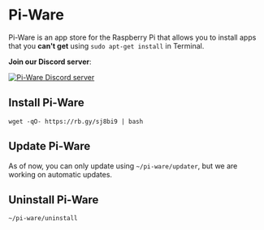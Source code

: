# Pi-Ware
Pi-Ware is an app store for the Raspberry Pi that allows you to install apps that you **can't get** using `sudo apt-get install` in Terminal.

**Join our Discord server**:

[![Pi-Ware Discord server](https://img.shields.io/discord/840124418528378881?color=7289da&label=Discord%20Server&logo=discord&style=flat-square)](https://discord.gg/BU8F6D8X6s)

## Install Pi-Ware
```
wget -qO- https://rb.gy/sj8bi9 | bash
```

## Update Pi-Ware
As of now, you can only update using `~/pi-ware/updater`, but we are working on automatic updates.

## Uninstall Pi-Ware
```
~/pi-ware/uninstall
```

